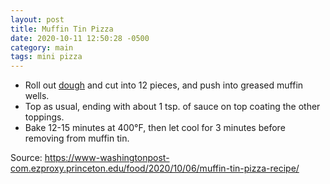 ```yaml
---
layout: post
title: Muffin Tin Pizza
date: 2020-10-11 12:50:28 -0500
category: main
tags: mini pizza
---
```

<ul>
 	<li>Roll out <a href="https://escowles.github.io/recipes/ingredients/1970/01/01/pizza-dough.html">dough</a> and cut into 12 pieces, and push into greased muffin wells.</li>
 	<li>Top as usual, ending with about 1 tsp. of sauce on top coating the other toppings.</li>
 	<li>Bake 12-15 minutes at 400°F, then let cool for 3 minutes before removing from muffin tin.</li>
</ul>
Source: <a href="https://www-washingtonpost-com.ezproxy.princeton.edu/food/2020/10/06/muffin-tin-pizza-recipe/">https://www-washingtonpost-com.ezproxy.princeton.edu/food/2020/10/06/muffin-tin-pizza-recipe/</a>
